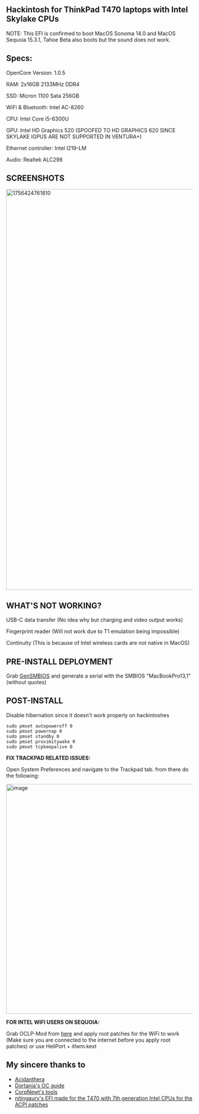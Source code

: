 ## Hackintosh for ThinkPad T470 laptops with Intel Skylake CPUs

NOTE: This EFI is confirmed to boot MacOS Sonoma 14.0 and MacOS Sequoia 15.3.1, Tahoe Beta also boots but the sound does not work.

## Specs:

OpenCore Version: 1.0.5

RAM: 2x16GB 2133MHz DDR4

SSD: Micron 1100 Sata 256GB

WiFi & Bluetooth: Intel AC-8260

CPU: Intel Core i5-6300U

GPU: Intel HD Graphics 520 (SPOOFED TO HD GRAPHICS 620 SINCE SKYLAKE IGPUS ARE NOT SUPPORTED IN VENTURA+)

Ethernet controller: Intel I219-LM

Audio: Realtek ALC298


## SCREENSHOTS

<img width="1920" height="1080" alt="1756424761810" src="https://github.com/user-attachments/assets/e5cb462b-5c2d-40f0-857e-8ded9935202b" />



## WHAT'S NOT WORKING?

USB-C data transfer (No idea why but charging and video output works)

Fingerprint reader (Will not work due to T1 emulation being impossible)

Continuity (This is because of Intel wireless cards are not native in MacOS)

## PRE-INSTALL DEPLOYMENT

Grab [GenSMBIOS](https://github.com/corpnewt/GenSMBIOS) and generate a serial with the SMBIOS "MacBookPro13,1" (without quotes)

## POST-INSTALL

Disable hibernation since it doesn't work properly on hackintoshes
```
sudo pmset autopoweroff 0
sudo pmset powernap 0
sudo pmset standby 0
sudo pmset proximitywake 0
sudo pmset tcpkeepalive 0
```
**FIX TRACKPAD RELATED ISSUES:**

Open System Preferences and navigate to the Trackpad tab. from there do the following:

<img width="707" height="619" alt="image" src="https://github.com/user-attachments/assets/b238a72d-808e-41fd-be13-ba7a30a5f558" />


**FOR INTEL WIFI USERS ON SEQUOIA:** 

Grab OCLP-Mod from [here](https://github.com/laobamac/OCLP-Mod) and apply root patches for the WiFi to work (Make sure you are connected to the internet before you apply root patches) or use HeliPort + itlwm.kext
## My sincere thanks to

- [Acidanthera](https://github.com/acidanthera)
- [Dortania's OC guide](https://dortania.github.io/OpenCore-Install-Guide/)
- [CorpNewt's tools](https://github.com/corpnewt)
- [nitingaury's EFI made for the T470 with 7th generation Intel CPUs for the ACPI patches](https://github.com/nitingaury/Thinkpad-T470-EFI-Opencore/tree/main)
